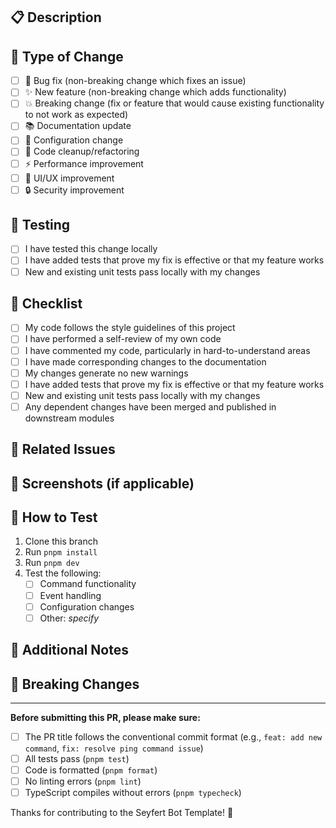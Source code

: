 ## 📋 Description

<!-- Provide a brief description of the changes in this PR -->

## 🔄 Type of Change

<!-- Mark the relevant option with an [x] -->

- [ ] 🐛 Bug fix (non-breaking change which fixes an issue)
- [ ] ✨ New feature (non-breaking change which adds functionality)
- [ ] 💥 Breaking change (fix or feature that would cause existing functionality to not work as expected)
- [ ] 📚 Documentation update
- [ ] 🔧 Configuration change
- [ ] 🧹 Code cleanup/refactoring
- [ ] ⚡ Performance improvement
- [ ] 🎨 UI/UX improvement
- [ ] 🔒 Security improvement

## 🧪 Testing

<!-- Describe the tests you ran and how to reproduce them -->

- [ ] I have tested this change locally
- [ ] I have added tests that prove my fix is effective or that my feature works
- [ ] New and existing unit tests pass locally with my changes

## 📝 Checklist

<!-- Mark completed items with an [x] -->

- [ ] My code follows the style guidelines of this project
- [ ] I have performed a self-review of my own code
- [ ] I have commented my code, particularly in hard-to-understand areas
- [ ] I have made corresponding changes to the documentation
- [ ] My changes generate no new warnings
- [ ] I have added tests that prove my fix is effective or that my feature works
- [ ] New and existing unit tests pass locally with my changes
- [ ] Any dependent changes have been merged and published in downstream modules

## 🔗 Related Issues

<!-- Link any related issues here -->
<!-- Use "Closes #123" or "Fixes #123" to automatically close issues when the PR is merged -->

## 📸 Screenshots (if applicable)

<!-- Add screenshots to help explain your changes -->

## 🚀 How to Test

<!-- Provide step-by-step instructions to test your changes -->

1. Clone this branch
2. Run `pnpm install`
3. Run `pnpm dev`
4. Test the following:
   - [ ] Command functionality
   - [ ] Event handling
   - [ ] Configuration changes
   - [ ] Other: _specify_

## 💭 Additional Notes

<!-- Add any additional notes about the implementation, design decisions, or anything else -->

## 🎯 Breaking Changes

<!-- If this PR introduces breaking changes, describe them here and provide migration instructions -->

---

**Before submitting this PR, please make sure:**

- [ ] The PR title follows the conventional commit format (e.g., `feat: add new command`, `fix: resolve ping command issue`)
- [ ] All tests pass (`pnpm test`)
- [ ] Code is formatted (`pnpm format`)
- [ ] No linting errors (`pnpm lint`)
- [ ] TypeScript compiles without errors (`pnpm typecheck`)

Thanks for contributing to the Seyfert Bot Template! 🚀
